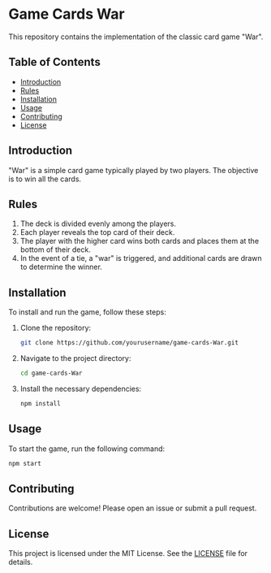 # Game Cards War

This repository contains the implementation of the classic card game "War".

## Table of Contents

- [Introduction](#introduction)
- [Rules](#rules)
- [Installation](#installation)
- [Usage](#usage)
- [Contributing](#contributing)
- [License](#license)

## Introduction

"War" is a simple card game typically played by two players. The objective is to win all the cards.

## Rules

1. The deck is divided evenly among the players.
2. Each player reveals the top card of their deck.
3. The player with the higher card wins both cards and places them at the bottom of their deck.
4. In the event of a tie, a "war" is triggered, and additional cards are drawn to determine the winner.

## Installation

To install and run the game, follow these steps:

1. Clone the repository:
    ```sh
    git clone https://github.com/yourusername/game-cards-War.git
    ```
2. Navigate to the project directory:
    ```sh
    cd game-cards-War
    ```
3. Install the necessary dependencies:
    ```sh
    npm install
    ```

## Usage

To start the game, run the following command:
```sh
npm start
```

## Contributing

Contributions are welcome! Please open an issue or submit a pull request.

## License

This project is licensed under the MIT License. See the [LICENSE](LICENSE) file for details.